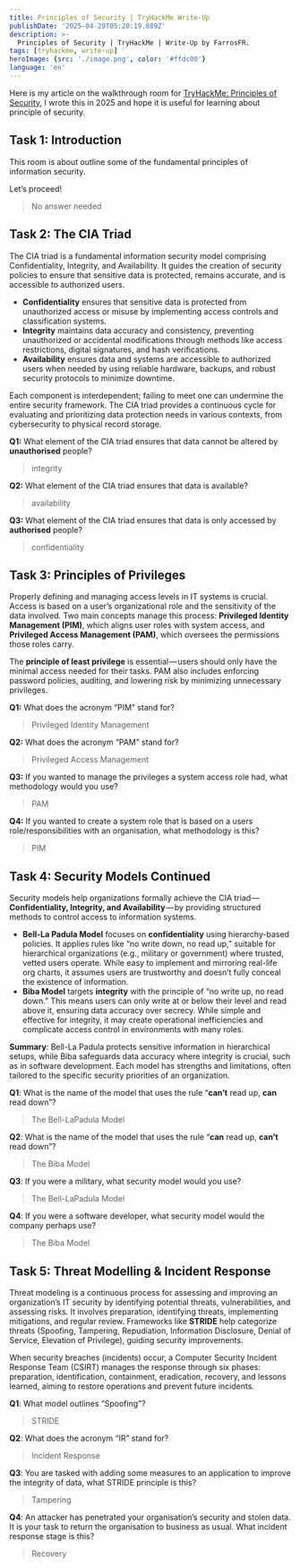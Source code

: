```yaml
---
title: Principles of Security | TryHackMe Write-Up
publishDate: '2025-04-29T05:20:19.889Z'
description: >-
  Principles of Security | TryHackMe | Write-Up by FarrosFR.
tags: [tryhackme, write-up]
heroImage: {src: './image.png', color: '#ffdc00'}
language: 'en'
---
```

Here is my article on the walkthrough room for [TryHackMe: Principles of Security](https://tryhackme.com/room/principlesofsecurity), I wrote this in 2025 and hope it is useful for learning about principle of security.

## Task 1: Introduction

This room is about outline some of the fundamental principles of information security.

Let’s proceed!

> No answer needed

## Task 2: The CIA Triad

The CIA triad is a fundamental information security model comprising Confidentiality, Integrity, and Availability. It guides the creation of security policies to ensure that sensitive data is protected, remains accurate, and is accessible to authorized users.

* **Confidentiality** ensures that sensitive data is protected from unauthorized access or misuse by implementing access controls and classification systems.
* **Integrity** maintains data accuracy and consistency, preventing unauthorized or accidental modifications through methods like access restrictions, digital signatures, and hash verifications.
* **Availability** ensures data and systems are accessible to authorized users when needed by using reliable hardware, backups, and robust security protocols to minimize downtime.

Each component is interdependent; failing to meet one can undermine the entire security framework. The CIA triad provides a continuous cycle for evaluating and prioritizing data protection needs in various contexts, from cybersecurity to physical record storage.

**Q1:** What element of the CIA triad ensures that data cannot be altered by **unauthorised** people?

> integrity

**Q2:** What element of the CIA triad ensures that data is available?

> availability

**Q3:** What element of the CIA triad ensures that data is only accessed by **authorised** people?

> confidentiality

## Task 3: Principles of Privileges

Properly defining and managing access levels in IT systems is crucial. Access is based on a user’s organizational role and the sensitivity of the data involved. Two main concepts manage this process: **Privileged Identity Management (PIM)**, which aligns user roles with system access, and **Privileged Access Management (PAM)**, which oversees the permissions those roles carry.

The **principle of least privilege** is essential — users should only have the minimal access needed for their tasks. PAM also includes enforcing password policies, auditing, and lowering risk by minimizing unnecessary privileges.

**Q1:** What does the acronym “PIM” stand for?

> Privileged Identity Management

**Q2:** What does the acronym “PAM” stand for?

> Privileged Access Management

**Q3:** If you wanted to manage the privileges a system access role had, what methodology would you use?

> PAM

**Q4:** If you wanted to create a system role that is based on a users role/responsibilities with an organisation, what methodology is this?

> PIM

## Task 4: Security Models Continued

Security models help organizations formally achieve the CIA triad — **Confidentiality, Integrity, and Availability** — by providing structured methods to control access to information systems.

* **Bell-La Padula Model** focuses on **confidentiality** using hierarchy-based policies. It applies rules like “no write down, no read up,” suitable for hierarchical organizations (e.g., military or government) where trusted, vetted users operate. While easy to implement and mirroring real-life org charts, it assumes users are trustworthy and doesn’t fully conceal the existence of information.
* **Biba Model** targets **integrity** with the principle of “no write up, no read down.” This means users can only write at or below their level and read above it, ensuring data accuracy over secrecy. While simple and effective for integrity, it may create operational inefficiencies and complicate access control in environments with many roles.

**Summary**: Bell-La Padula protects sensitive information in hierarchical setups, while Biba safeguards data accuracy where integrity is crucial, such as in software development. Each model has strengths and limitations, often tailored to the specific security priorities of an organization.

**Q1**: What is the name of the model that uses the rule “**can’t** read up, **can** read down”?

> The Bell-LaPadula Model

**Q2**: What is the name of the model that uses the rule “**can** read up, **can’t** read down”?

> The Biba Model

**Q3**: If you were a military, what security model would you use?

> The Bell-LaPadula Model

**Q4**: If you were a software developer, what security model would the company perhaps use?

> The Biba Model

## Task 5: Threat Modelling & Incident Response

Threat modeling is a continuous process for assessing and improving an organization’s IT security by identifying potential threats, vulnerabilities, and assessing risks. It involves preparation, identifying threats, implementing mitigations, and regular review. Frameworks like **STRIDE** help categorize threats (Spoofing, Tampering, Repudiation, Information Disclosure, Denial of Service, Elevation of Privilege), guiding security improvements.

When security breaches (incidents) occur, a Computer Security Incident Response Team (CSIRT) manages the response through six phases: preparation, identification, containment, eradication, recovery, and lessons learned, aiming to restore operations and prevent future incidents.

**Q1**: What model outlines “Spoofing”?

> STRIDE

**Q2**: What does the acronym “IR” stand for?

> Incident Response

**Q3**: You are tasked with adding some measures to an application to improve the integrity of data, what STRIDE principle is this?

> Tampering

**Q4**: An attacker has penetrated your organisation’s security and stolen data. It is your task to return the organisation to business as usual. What incident response stage is this?

> Recovery
